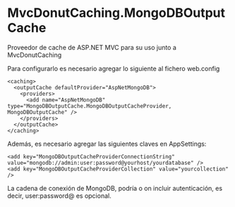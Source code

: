 MvcDonutCaching.MongoDBOutputCache
==================================

Proveedor de cache de ASP.NET MVC para su uso junto a MvcDonutCaching

Para configurarlo es necesario agregar lo siguiente al fichero web.config

    <caching>
      <outputCache defaultProvider="AspNetMongoDB">
        <providers>
          <add name="AspNetMongoDB" type="MongoDBOutputCache.MongoDBOutputCacheProvider, MongoDBOutputCache" />
        </providers>
      </outputCache>
    </caching>

Además, es necesario agregar las siguientes claves en AppSettings:

    <add key="MongoDBOutputCacheProviderConnectionString" value="mongodb://admin:user:password@yourhost/yourdatabase" />
    <add key="MongoDBOutputCacheProviderCollection" value="yourcollection" />

La cadena de conexión de MongoDB, podría o on incluir autenticación, es decir, user:password@ es opcional.